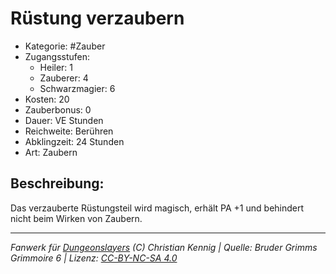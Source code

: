 # Rüstung verzaubern

- Kategorie: #Zauber
- Zugangsstufen:
  - Heiler: 1
  - Zauberer: 4
  - Schwarzmagier: 6
- Kosten: 20
- Zauberbonus: 0
- Dauer: VE Stunden
- Reichweite: Berühren
- Abklingzeit: 24 Stunden
- Art: Zaubern

## Beschreibung:

Das verzauberte Rüstungsteil wird magisch, erhält PA +1 und behindert nicht beim Wirken von Zaubern.

---

_Fanwerk für [Dungeonslayers](https://www.dungeonslayers.net/) (C) Christian Kennig | Quelle: Bruder Grimms Grimmoire 6 | Lizenz: [CC-BY-NC-SA 4.0](https://creativecommons.org/licenses/by-nc-sa/4.0/deed.de)_
